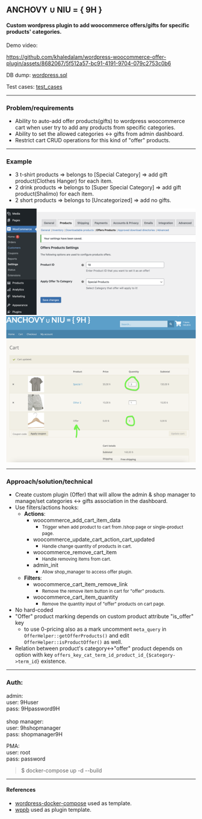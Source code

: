 ## ANCHOVY ∪ NIU = { 9H }

#### Custom wordpress plugin to add woocommerce offers/gifts for specific products' categories.

Demo video: 


https://github.com/khaledalam/wordpress-woocommerce-offer-plugin/assets/8682067/5f512a57-bc91-4191-9704-079c2753c0b6




DB dump: [wordpress.sql](./wordpress.sql)

Test cases: [test_cases](./test_cases)

---

### Problem/requirements
- Ability to auto-add offer products(gifts) to wordpress woocommerce cart when user try to add any products from specific categories.
- Ability to set the allowed categories <-> gifts from admin dashboard.
- Restrict cart CRUD operations for this kind of "offer" products.

---
### Example

- 3 t-shirt products => belongs to [Special Category] => add gift product(Clothes Hanger) for each item.
- 2 drink products => belongs to [Super Special Category] => add gift product(Shalimo) for each item.
- 2 short products => belongs to [Uncategorized] => add no gifts.

<img src="./admin.png"/><br/>
<img src="./cart.png"/>

----------------------------------------------------------------
### Approach/solution/technical
- Create custom plugin (Offer) that will allow the admin & shop manager to manage/set categories <-> gifts association in the dashboard.
- Use filters/actions hooks:
  - <b>Actions</b>:
    - woocommerce_add_cart_item_data
      - <small>Trigger when add product to cart from /shop page or single-product page.</small>
    - woocommerce_update_cart_action_cart_updated
        - <small>Handle change quantity of products in cart.</small>
    - woocommerce_remove_cart_item
      - <small>Handle removing items from cart.</small>
    - admin_init
      - <small>Allow shop_manager to access offer plugin.</small>
  - <b>Filters</b>:
    - woocommerce_cart_item_remove_link
      - <small>Remove the remove item button in cart for "offer" products.</small>
    - woocommerce_cart_item_quantity
      - <small>Remove the quantity input of "offer" products on cart page.</small>
- No hard-coded
- "Offer" product marking depends on custom product attribute "is_offer" key
  - to use 0-pricing also as a mark uncomment `meta_query` in `OfferHelper::getOfferProducts()` and edit `OfferHelper::isProductOffer()` as well.
- Relation between product's category<->"offer" product depends on option with key `offers_key_cat_term_id_product_id_{$category->term_id}` existence.
      
---
### Auth:
admin:<br>
user: 9Huser<br>
pass: 9Hpassword9H<br><br>
shop manager:<br>
user: 9hshopmanager<br>
pass: shopmanager9H

PMA:<br>
user: root<br>
pass: password<br>


> $ docker-compose up -d --build



---
#### References
- [wordpress-docker-compose](https://github.com/kassambara/wordpress-docker-compose) used as template.
- [wppb](https://wppb.me/) used as plugin template.
